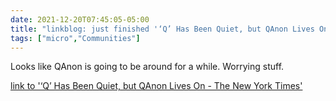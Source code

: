 ```yaml
---
date: 2021-12-20T07:45:05-05:00
title: "linkblog: just finished '‘Q’ Has Been Quiet, but QAnon Lives On - The New York Times'"
tags: ["micro","Communities"]
---
```

Looks like QAnon is going to be around for a while. Worrying stuff.
 
[link to '‘Q’ Has Been Quiet, but QAnon Lives On - The New York Times'](https://www.nytimes.com/2021/12/20/technology/qanon-conspiracy-movement.html)
